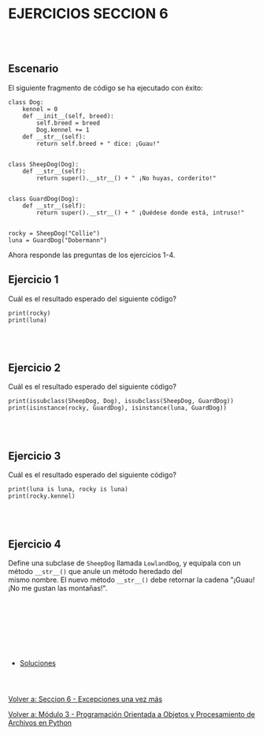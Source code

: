 # **EJERCICIOS SECCION 6**  
<br></br>  

## **Escenario**  
El siguiente fragmento de código se ha ejecutado con éxito:  
```
class Dog:
    kennel = 0
    def __init__(self, breed):
        self.breed = breed
        Dog.kennel += 1
    def __str__(self):
        return self.breed + " dice: ¡Guau!"


class SheepDog(Dog):
    def __str__(self):
        return super().__str__() + " ¡No huyas, corderito!"


class GuardDog(Dog):
    def __str__(self):
        return super().__str__() + " ¡Quédese donde está, intruso!"


rocky = SheepDog("Collie")
luna = GuardDog("Dobermann")
```  
Ahora responde las preguntas de los ejercicios 1-4.  

## **Ejercicio 1**  
Cuál es el resultado esperado del siguiente código?
```
print(rocky)
print(luna)
```

<br></br>  

## **Ejercicio 2**  
Cuál es el resultado esperado del siguiente código?
```
print(issubclass(SheepDog, Dog), issubclass(SheepDog, GuardDog))
print(isinstance(rocky, GuardDog), isinstance(luna, GuardDog))
```

<br></br> 

## **Ejercicio 3**  
Cuál es el resultado esperado del siguiente código?
```
print(luna is luna, rocky is luna)
print(rocky.kennel)
```

<br></br>  

## **Ejercicio 4**  
Define una subclase de ```SheepDog``` llamada ```LowlandDog```, y equipala con un método ```__str__()``` que anule un método heredado del  
mismo nombre. El nuevo método ```__str__()``` debe retornar la cadena "¡Guau! ¡No me gustan las montañas!".

<br></br>  
#  
<br></br>

- [Soluciones](Sec6-ejsol.md)
<br></br>
#  

[Volver a: Seccion 6 - Excepciones una vez más](_Seccion6.md)  

[Volver a: Módulo 3 - Programación Orientada a Objetos y Procesamiento de Archivos en Python](../README.md)